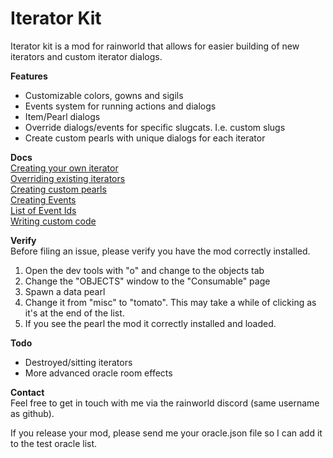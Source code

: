 # Iterator Kit

Iterator kit is a mod for rainworld that allows for easier building of new iterators and custom iterator dialogs.

**Features**
- Customizable colors, gowns and sigils
- Events system for running actions and dialogs
- Item/Pearl dialogs
- Override dialogs/events for specific slugcats. I.e. custom slugs
- Create custom pearls with unique dialogs for each iterator

**Docs**  
[Creating your own iterator](~/iterators.md)  
[Overriding existing iterators](~/overrideOracles.md)   
[Creating custom pearls](~/pearls.md)  
[Creating Events](~/events.md)  
[List of Event Ids](~/eventIds.md)  
[Writing custom code](~/customCode.md)

**Verify**  
Before filing an issue, please verify you have the mod correctly installed.

1. Open the dev tools with "o" and change to the objects tab  
2. Change the "OBJECTS" window to the "Consumable" page  
3. Spawn a data pearl  
4. Change it from "misc" to "tomato". This may take a while of clicking as it's at the end of the list.  
5. If you see the pearl the mod it correctly installed and loaded.  

**Todo**
- Destroyed/sitting iterators  
- More advanced oracle room effects


**Contact**   
Feel free to get in touch with me via the rainworld discord (same username as github).  

If you release your mod, please send me your oracle.json file so I can add it to the test oracle list.

